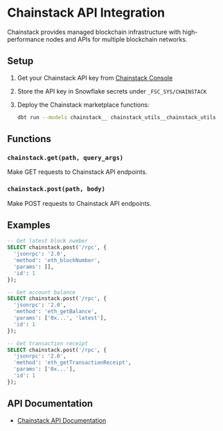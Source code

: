 # Chainstack API Integration

Chainstack provides managed blockchain infrastructure with high-performance nodes and APIs for multiple blockchain networks.

## Setup

1. Get your Chainstack API key from [Chainstack Console](https://console.chainstack.com/)

2. Store the API key in Snowflake secrets under `_FSC_SYS/CHAINSTACK`

3. Deploy the Chainstack marketplace functions:
   ```bash
   dbt run --models chainstack__ chainstack_utils__chainstack_utils
   ```

## Functions

### `chainstack.get(path, query_args)`
Make GET requests to Chainstack API endpoints.

### `chainstack.post(path, body)`
Make POST requests to Chainstack API endpoints.

## Examples

```sql
-- Get latest block number
SELECT chainstack.post('/rpc', {
  'jsonrpc': '2.0',
  'method': 'eth_blockNumber',
  'params': [],
  'id': 1
});

-- Get account balance
SELECT chainstack.post('/rpc', {
  'jsonrpc': '2.0',
  'method': 'eth_getBalance',
  'params': ['0x...', 'latest'],
  'id': 1
});

-- Get transaction receipt
SELECT chainstack.post('/rpc', {
  'jsonrpc': '2.0',
  'method': 'eth_getTransactionReceipt',
  'params': ['0x...'],
  'id': 1
});
```

## API Documentation

- [Chainstack API Documentation](https://docs.chainstack.com/)